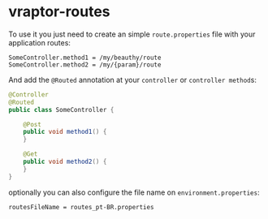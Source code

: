 vraptor-routes
==============

To use it you just need to create an simple `route.properties` file with 
your application routes:

```
SomeController.method1 = /my/beauthy/route
SomeController.method2 = /my/{param}/route
```

And add the `@Routed` annotation at your `controller` or `controller method`s:

```java
@Controller 
@Routed
public class SomeController {

	@Post 
	public void method1() {
	}

	@Get 
	public void method2() {
	}
}
```

optionally you can also configure the file name on `environment.properties`:

```
routesFileName = routes_pt-BR.properties
```